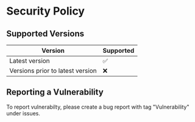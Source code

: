 # Security Policy

## Supported Versions

| Version | Supported          |
| ------- | ------------------ |
| Latest version | :white_check_mark: |
| Versions prior to latest version | ❌ |

## Reporting a Vulnerability

To report vulnerabilty, please create a bug report with tag "Vulnerability" under issues.
